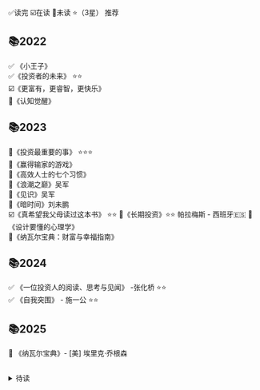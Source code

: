

✅读完  ☑️在读  🔲未读  ⭐（3星） 推荐

## 📚2022

✅ 《小王子》  
✅《投资者的未来》  ⭐⭐      
☑️《更富有，更睿智，更快乐》   
🔲《认知觉醒》  

## 📚2023

🔲《投资最重要的事》  ⭐⭐⭐  
🔲《赢得输家的游戏》  
🔲《高效人士的七个习惯》  
🔲《浪潮之巅》吴军  
🔲《见识》吴军  
🔲《暗时间》刘未鹏  
☑️《真希望我父母读过这本书》  ⭐⭐ 
🔲《长期投资》⭐⭐  帕拉梅斯 - 西班牙🇪🇸
🔲《设计要懂的心理学》   
🔲《纳瓦尔宝典：财富与幸福指南》 

## 📚2024

✅ 《一位投资人的阅读、思考与见闻》 -张化桥  ⭐⭐   
✅ 《自我突围》 - 施一公  ⭐⭐  

## 📚2025

🔲 《纳瓦尔宝典》- [美] 埃里克·乔根森  


## 
<details>
<summary>待读</summary>
  
《跨越鸿沟》 - 杰弗里·摩尔  

</details>




